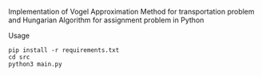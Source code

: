 Implementation of Vogel Approximation Method for transportation problem and Hungarian Algorithm for assignment problem in Python 

Usage  

`pip install -r requirements.txt`  
`cd src`  
`python3 main.py`  
